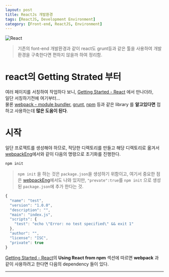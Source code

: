 ```yaml
---
layout: post
title: ReactJs 개발환경
tags: [ReactJS, Development Environment]
category: [Front-end, ReactJS, Environment]
---
```


![React](https://facebook.github.io/react/img/logo.svg)

> 기존의 font-end 개발환경과 같이 react도 grunt등과 같은 툴을 사용하여 개발 환경을 구축한다면 편하지 않을까 하여 정리함. 

# react의 Getting Strated 부터 
여러 페이지를 서칭하여 작업하다 보니, [Getting Started - React] 에서 만나더라,  
일단 서칭하기전에 여기부터...  
물론 [webpack - module bundler], [grunt], [npm] 등과 같은 library 를 __알고있다면__ 접하고 사용하는데 **많은 도움이 된다**.  

# 시작  
일단 프로젝트를 생성해야 하므로, 적당한 디렉토리를 만들고 해당 디렉토리로 옮겨서 [webpackEng]에서와 같이 다음의 명령으로 초기화를 진행한다. 

~~~bash
npm init
~~~

> `npm init` 을 하는 것은 `package.json`을 생성하기 위함이고, 여기서 중요한 점은 [webpackEng]에서도 나와 있지만, `"prevate":true`를 `npm init` 으로 생성된 `package.json`에 추가 한다는 것.  

~~~javascript
{
  "name": "test",
  "version": "1.0.0",
  "description": "",
  "main": "index.js",
  "scripts": {
    "test": "echo \"Error: no test specified\" && exit 1"
  },
  "author": "",
  "license": "ISC",
  "private": true
}
~~~

[Getting Started - React]의 **Using React from npm** 섹션에 따르면 **webpack** 과 같이 사용하려고 한다면 다음의 dependency 들이 있다. 


----
[Getting Started - React]: https://facebook.github.io/react/docs/getting-started.html  "Getting Started"  
[npm]: https://www.npmjs.com/  "node package manager"  
[grunt]: http://gruntjs.com/getting-started  "Getting started"  
[webpack - module bundler]: https://webpack.github.io  "webpack module bundler"  
[webpackEng]: https://robots.thoughtbot.com/setting-up-webpack-for-react-and-hot-module-replacement  "Setting Up Webpack for React and Hot Module Replacement"  
[webpackKor]: http://yourakmoon.blogspot.kr/2015/06/react-js-hot-module-replacement-webpack.html  "React js 와 Hot Module Replacement 를 위한 Webpack 세팅"  
[webpackIntro]: http://blog.hckrmn.net/2016/02/05/webpack-%EC%86%8C%EA%B0%9C/  "Webpack 소개"  
[reactWithWebpack]: http://jslog.com/2014/10/02/react-with-webpack-part-1/  "React with webpack"  
[egghead]: https://egghead.io/lessons/react-building-a-react-js-app-up-and-running-with-react-and-webpack "Build Your First React.js App"  
[Babelify]: http://easyreactbook.com/blog/react-fundamentals-configuring-browserify-babelify-and-react  "React Fundamentals: Configuring Browserify Babelify and React"  
[syntaxError]: http://stackoverflow.com/questions/33460420/babel-loader-jsx-syntaxerror-unexpected-token  "babel-loader jsx SyntaxError: Unexpected token"



